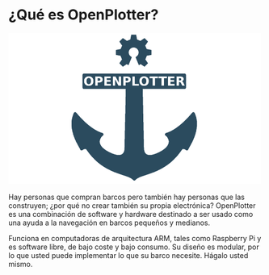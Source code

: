 # ¿Qué es OpenPlotter?

![](.gitbook/assets/openplotter500x300.png)

Hay personas que compran barcos pero también hay personas que las construyen; ¿por qué no crear también su propia electrónica? OpenPlotter es una combinación de software y hardware destinado a ser usado como una ayuda a la navegación en barcos pequeños y medianos.

Funciona en computadoras de arquitectura ARM, tales como Raspberry Pi  y es software libre, de bajo coste y bajo consumo. Su diseño es modular, por lo que usted puede implementar lo que su barco necesite. Hágalo usted mismo.


